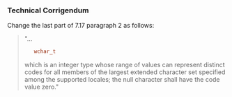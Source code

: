 ### Technical Corrigendum

Change the last part of 7.17 paragraph 2 as follows:

> "...
> 
> ```c
>    wchar_t
> ```
> 
> which is an integer type whose range of values can represent distinct codes for
> all members of the largest extended character set specified among the supported
> locales; the null character shall have the code value zero."
